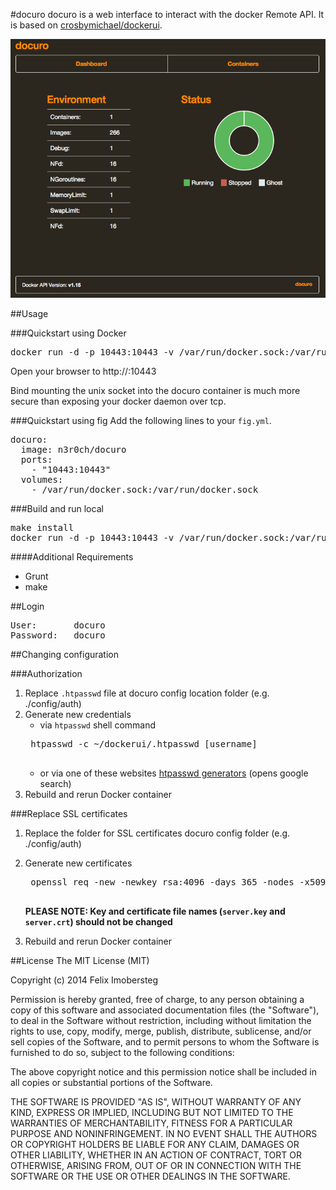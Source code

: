 #docuro
docuro is a web interface to interact with the docker Remote API. It is based on [crosbymichael/dockerui](https://github.com/crosbymichael/dockerui).


![Screenshot](screenshot.png)


##Usage


###Quickstart using Docker
<pre>
docker run -d -p 10443:10443 -v /var/run/docker.sock:/var/run/docker.sock n3r0ch/docuro
</pre>

Open your browser to http://<dockerd host ip>:10443

Bind mounting the unix socket into the docuro container is much more secure than exposing your docker daemon over tcp. 


###Quickstart using fig
Add the following lines to your `fig.yml`.
<pre>
docuro:
  image: n3r0ch/docuro
  ports:
    - "10443:10443"
  volumes:
    - /var/run/docker.sock:/var/run/docker.sock
</pre>


###Build and run local
<pre>
make install
docker run -d -p 10443:10443 -v /var/run/docker.sock:/var/run/docker.sock n3r0ch/docuro
</pre>


####Additional Requirements
* Grunt
* make


##Login
<pre>
User:		docuro
Password:	docuro
</pre>

##Changing configuration


###Authorization
1. Replace `.htpasswd` file at docuro config location folder (e.g. ./config/auth)
2. Generate new credentials
	- via `htpasswd` shell command
	<pre>
	htpasswd -c ~/dockerui/.htpasswd [username]
	</pre>
	- or via one of these websites [htpasswd generators](http://goo.gl/yLfKmV) (opens google search)
3. Rebuild and rerun Docker container


###Replace SSL certificates
1. Replace the folder for SSL certificates docuro config folder (e.g. ./config/auth)
2. Generate new certificates
	<pre>
	openssl req -new -newkey rsa:4096 -days 365 -nodes -x509 -subj "/C=US/ST=Unknown/L=Unknown/O=Dis/CN=localhost" -keyout ~/dockerui/ssl/server.key  -out ~/dockerui/ssl/server.crt
	</pre>
	**PLEASE NOTE: Key and certificate file names (`server.key` and `server.crt`) should not be changed**

3. Rebuild and rerun Docker container


##License
The MIT License (MIT)

Copyright (c) 2014 Felix Imobersteg

Permission is hereby granted, free of charge, to any person obtaining a copy
of this software and associated documentation files (the "Software"), to deal
in the Software without restriction, including without limitation the rights
to use, copy, modify, merge, publish, distribute, sublicense, and/or sell
copies of the Software, and to permit persons to whom the Software is
furnished to do so, subject to the following conditions:

The above copyright notice and this permission notice shall be included in all
copies or substantial portions of the Software.

THE SOFTWARE IS PROVIDED "AS IS", WITHOUT WARRANTY OF ANY KIND, EXPRESS OR
IMPLIED, INCLUDING BUT NOT LIMITED TO THE WARRANTIES OF MERCHANTABILITY,
FITNESS FOR A PARTICULAR PURPOSE AND NONINFRINGEMENT. IN NO EVENT SHALL THE
AUTHORS OR COPYRIGHT HOLDERS BE LIABLE FOR ANY CLAIM, DAMAGES OR OTHER
LIABILITY, WHETHER IN AN ACTION OF CONTRACT, TORT OR OTHERWISE, ARISING FROM,
OUT OF OR IN CONNECTION WITH THE SOFTWARE OR THE USE OR OTHER DEALINGS IN THE
SOFTWARE.
